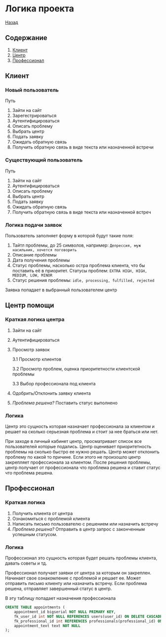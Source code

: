 # Логика проекта

[Назад](./Help.md)

## Содержание

1. [Клиент](#client)
2. [Центр](#center)
3. [Профессионал](#pro)

## Клиент <a id='client'></a>

### Новый пользователь

Путь

1. Зайти на сайт
2. Зарегестрироваться
3. Аутентифицироваться
4. Описать проблему
5. Выбрать центр
6. Подать заявку
7. Ожидать обратную связь
8. Получить обратную связь в виде текста или назначенной встречи

### Существующий пользователь

Путь

1. Зайти на сайт
2. Аутентифицироваться
3. Описать проблему
4. Выбрать центр
5. Подать заявку
6. Ожидать обратную связь
7. Получить обратную связь в виде текста или назначенной встреч

### Логика подачи заявок

Пользователь заполняет форму в которой будут такие поля:

1. Тайтл проблемы, до 25 символов, например: ```Депрессия, муж насильник, хочется поговорить```
2. Описание проблемы
3. Дата получения проблемы
4. Статус проблемы, насколько остра проблема клиента, что бы поставить её в приоритет. Статусы проблем: ```EXTRA HIGH, HIGH, MEDIUM, LOW, MINOR```
5. Статус решения проблемы: ```idle, processing, fulfilled, rejected```

Заявка попадает в выбранный пользователем центр

## Центр помощи <a id='center'></a>

### Краткая логика центра

1. Зайти на сайт
2. Аутентифицироваться
3. Просмотр заявок

    3.1 Просмотр клиентов

    3.2 Просмотр проблем, оценка приоритетности клиентской проблемы

    3.3 Выбор профессионала под клиента
4. Одобрить/Отклонить заявку клиента
5. *Проблема решена?* Поставить статус выполнено

### Логика

Центр это сущность которая назначает профессионала за клиентом и решает на сколько серьезная проблема и стоит за нее браться или нет.

При заходе в личный кабинет центр, просматривает список все пользователей которые подались. Центр оценивает приоритетность проблемы на сколько быстро ее нужно решать. Центр может отклонить проблему по какой то причине. Если этого не произошло центр закрепляет профессионала за клиентом. После решения проблемы, центр получает от профессионала что проблема решена и ставит статус что проблема решена.

## Профессионал <a id='pro'></a>

### Краткая логика

1. Получить клиента от центра
2. Ознакомиться с проблемой клиента
3. Написать письмо пользователю с решением или назначить встречу
4. *Проблема решена?* Отправить в центр запрос с законченным успешным статусом.

### Логика

Профессионал это сущность которая будет решать проблемы клиента, давать советы и тд.

Профессионал получает заявки от центра за которым он закреплен. Начинает свое ознакомление с проблемой и решает ее. Может отправить письмо клиенту или назначить встречу. Если проблема решена, отправляет завершенный статус в центр.

В эту таблицу попадает назначения профессионала

```sql
CREATE TABLE appointments (
    appointment_id bigserial NOT NULL PRIMARY KEY,
    fk_user_id int NOT NULL REFERENCES users(user_id) ON DELETE CASCADE,
    fk_professional_id int REFERENCES professionals(professional_id) ON DELETE SET NULL,
    appointment_text text NOT NULL
);
```
